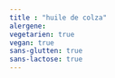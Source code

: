```yaml
---
title : "huile de colza"
alergene: 
vegetarien: true
vegan: true
sans-glutten: true
sans-lactose: true
--- 
```

